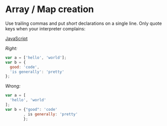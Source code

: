 # Array / Map creation

Use trailing commas and put *short* declarations on a single line. Only quote
keys when your interpreter complains:

[JavaScript](../js/array-map-creation.js)

*Right:*

```js
var a = ['hello', 'world'];
var b = {
  good: 'code',
  'is generally': 'pretty'
};
```

*Wrong:*

```js
var a = [
  'hello', 'world'
];
var b = {"good": 'code'
        , is generally: 'pretty'
        };
```